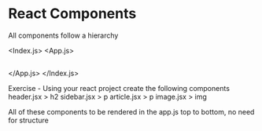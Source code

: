 # React Components

All components follow a hierarchy 


<Index.js>
    <App.js>
        <div>
            <div>
                <h2>
                </h2>
            </div>
        </div>
    </App.js>
</Index.js>

Exercise -
Using your react project create the following components
header.jsx > h2
sidebar.jsx > p
article.jsx > p
image.jsx > img

All of these components to be rendered in the app.js
top to bottom, no need for structure